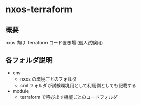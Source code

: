 # nxos-terraform

## 概要

nxos 向け Terraform コード置き場 (個人試験用)

## 各フォルダ説明

- env
  - nxos の環境ごとのフォルダ
  - cml フォルダが試験環境用として利用例としても記載する
- module
  - terraform で呼び出す機能ごとのコードフォルダ
